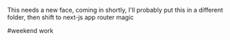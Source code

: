 This needs a new face, coming in shortly, I'll probably put this in a different folder, then shift to next-js app router magic


#weekend work

